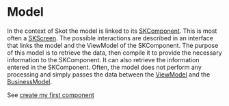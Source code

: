 # Model

In the context of Skot the model is linked to its [SKComponent](../components). This is most often a [SKScreen](../components/skscreen.md). The possible interactions are described in an interface that links the model and the ViewModel of the SKComponent.
The purpose of this model is to retrieve the data, then compile it to provide the necessary information to the SKComponent. It can also retrieve the information entered in the SKComponent.
Often, the model does not perform any processing and simply passes the data between the [ViewModel](viewmodel.md) and the [BusinessModel](businessmodel.md).

See [create my first component](../start/createcomponent.md)